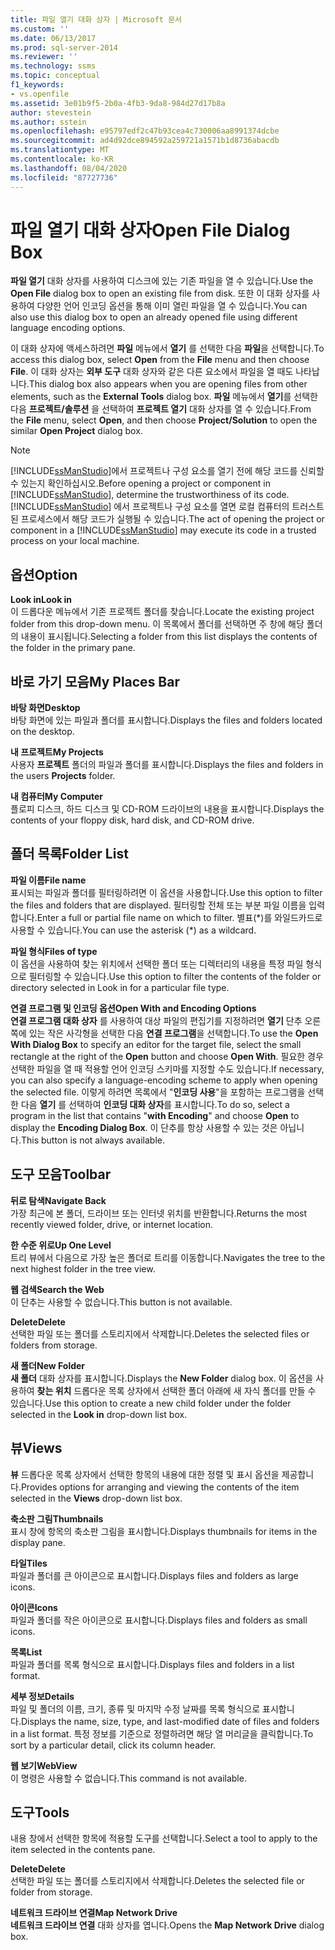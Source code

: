 ```yaml
---
title: 파일 열기 대화 상자 | Microsoft 문서
ms.custom: ''
ms.date: 06/13/2017
ms.prod: sql-server-2014
ms.reviewer: ''
ms.technology: ssms
ms.topic: conceptual
f1_keywords:
- vs.openfile
ms.assetid: 3e01b9f5-2b0a-4fb3-9da8-984d27d17b8a
author: stevestein
ms.author: sstein
ms.openlocfilehash: e95797edf2c47b93cea4c730006aa8991374dcbe
ms.sourcegitcommit: ad4d92dce894592a259721a1571b1d8736abacdb
ms.translationtype: MT
ms.contentlocale: ko-KR
ms.lasthandoff: 08/04/2020
ms.locfileid: "87727736"
---
```

# <a name="open-file-dialog-box"></a><span data-ttu-id="976d7-102">파일 열기 대화 상자</span><span class="sxs-lookup"><span data-stu-id="976d7-102">Open File Dialog Box</span></span>
  <span data-ttu-id="976d7-103">**파일 열기** 대화 상자를 사용하여 디스크에 있는 기존 파일을 열 수 있습니다.</span><span class="sxs-lookup"><span data-stu-id="976d7-103">Use the **Open File** dialog box to open an existing file from disk.</span></span> <span data-ttu-id="976d7-104">또한 이 대화 상자를 사용하여 다양한 언어 인코딩 옵션을 통해 이미 열린 파일을 열 수 있습니다.</span><span class="sxs-lookup"><span data-stu-id="976d7-104">You can also use this dialog box to open an already opened file using different language encoding options.</span></span>  
  
 <span data-ttu-id="976d7-105">이 대화 상자에 액세스하려면 **파일** 메뉴에서 **열기** 를 선택한 다음 **파일**을 선택합니다.</span><span class="sxs-lookup"><span data-stu-id="976d7-105">To access this dialog box, select **Open** from the **File** menu and then choose **File**.</span></span> <span data-ttu-id="976d7-106">이 대화 상자는 **외부 도구** 대화 상자와 같은 다른 요소에서 파일을 열 때도 나타납니다.</span><span class="sxs-lookup"><span data-stu-id="976d7-106">This dialog box also appears when you are opening files from other elements, such as the **External Tools** dialog box.</span></span> <span data-ttu-id="976d7-107">**파일** 메뉴에서 **열기**를 선택한 다음 **프로젝트/솔루션** 을 선택하여 **프로젝트 열기** 대화 상자를 열 수 있습니다.</span><span class="sxs-lookup"><span data-stu-id="976d7-107">From the **File** menu, select **Open**, and then choose **Project/Solution** to open the similar **Open Project** dialog box.</span></span>  
  
> [!NOTE]  
>  <span data-ttu-id="976d7-108">[!INCLUDE[ssManStudio](../../includes/ssmanstudio-md.md)]에서 프로젝트나 구성 요소를 열기 전에 해당 코드를 신뢰할 수 있는지 확인하십시오.</span><span class="sxs-lookup"><span data-stu-id="976d7-108">Before opening a project or component in [!INCLUDE[ssManStudio](../../includes/ssmanstudio-md.md)], determine the trustworthiness of its code.</span></span> <span data-ttu-id="976d7-109">[!INCLUDE[ssManStudio](../../includes/ssmanstudio-md.md)] 에서 프로젝트나 구성 요소를 열면 로컬 컴퓨터의 트러스트된 프로세스에서 해당 코드가 실행될 수 있습니다.</span><span class="sxs-lookup"><span data-stu-id="976d7-109">The act of opening the project or component in a [!INCLUDE[ssManStudio](../../includes/ssmanstudio-md.md)] may execute its code in a trusted process on your local machine.</span></span>  
  
## <a name="option"></a><span data-ttu-id="976d7-110">옵션</span><span class="sxs-lookup"><span data-stu-id="976d7-110">Option</span></span>  
 <span data-ttu-id="976d7-111">**Look in**</span><span class="sxs-lookup"><span data-stu-id="976d7-111">**Look in**</span></span>  
 <span data-ttu-id="976d7-112">이 드롭다운 메뉴에서 기존 프로젝트 폴더를 찾습니다.</span><span class="sxs-lookup"><span data-stu-id="976d7-112">Locate the existing project folder from this drop-down menu.</span></span> <span data-ttu-id="976d7-113">이 목록에서 폴더를 선택하면 주 창에 해당 폴더의 내용이 표시됩니다.</span><span class="sxs-lookup"><span data-stu-id="976d7-113">Selecting a folder from this list displays the contents of the folder in the primary pane.</span></span>  
  
## <a name="my-places-bar"></a><span data-ttu-id="976d7-114">바로 가기 모음</span><span class="sxs-lookup"><span data-stu-id="976d7-114">My Places Bar</span></span>  
 <span data-ttu-id="976d7-115">**바탕 화면**</span><span class="sxs-lookup"><span data-stu-id="976d7-115">**Desktop**</span></span>  
 <span data-ttu-id="976d7-116">바탕 화면에 있는 파일과 폴더를 표시합니다.</span><span class="sxs-lookup"><span data-stu-id="976d7-116">Displays the files and folders located on the desktop.</span></span>  
  
 <span data-ttu-id="976d7-117">**내 프로젝트**</span><span class="sxs-lookup"><span data-stu-id="976d7-117">**My Projects**</span></span>  
 <span data-ttu-id="976d7-118">사용자 **프로젝트** 폴더의 파일과 폴더를 표시합니다.</span><span class="sxs-lookup"><span data-stu-id="976d7-118">Displays the files and folders in the users **Projects** folder.</span></span>  
  
 <span data-ttu-id="976d7-119">**내 컴퓨터**</span><span class="sxs-lookup"><span data-stu-id="976d7-119">**My Computer**</span></span>  
 <span data-ttu-id="976d7-120">플로피 디스크, 하드 디스크 및 CD-ROM 드라이브의 내용을 표시합니다.</span><span class="sxs-lookup"><span data-stu-id="976d7-120">Displays the contents of your floppy disk, hard disk, and CD-ROM drive.</span></span>  
  
## <a name="folder-list"></a><span data-ttu-id="976d7-121">폴더 목록</span><span class="sxs-lookup"><span data-stu-id="976d7-121">Folder List</span></span>  
 <span data-ttu-id="976d7-122">**파일 이름**</span><span class="sxs-lookup"><span data-stu-id="976d7-122">**File name**</span></span>  
 <span data-ttu-id="976d7-123">표시되는 파일과 폴더를 필터링하려면 이 옵션을 사용합니다.</span><span class="sxs-lookup"><span data-stu-id="976d7-123">Use this option to filter the files and folders that are displayed.</span></span> <span data-ttu-id="976d7-124">필터링할 전체 또는 부분 파일 이름을 입력합니다.</span><span class="sxs-lookup"><span data-stu-id="976d7-124">Enter a full or partial file name on which to filter.</span></span> <span data-ttu-id="976d7-125">별표(\*)를 와일드카드로 사용할 수 있습니다.</span><span class="sxs-lookup"><span data-stu-id="976d7-125">You can use the asterisk (\*) as a wildcard.</span></span>  
  
 <span data-ttu-id="976d7-126">**파일 형식**</span><span class="sxs-lookup"><span data-stu-id="976d7-126">**Files of type**</span></span>  
 <span data-ttu-id="976d7-127">이 옵션을 사용하여 찾는 위치에서 선택한 폴더 또는 디렉터리의 내용을 특정 파일 형식으로 필터링할 수 있습니다.</span><span class="sxs-lookup"><span data-stu-id="976d7-127">Use this option to filter the contents of the folder or directory selected in Look in for a particular file type.</span></span>  
  
 <span data-ttu-id="976d7-128">**연결 프로그램 및 인코딩 옵션**</span><span class="sxs-lookup"><span data-stu-id="976d7-128">**Open With and Encoding Options**</span></span>  
 <span data-ttu-id="976d7-129">**연결 프로그램 대화 상자** 를 사용하여 대상 파일의 편집기를 지정하려면 **열기** 단추 오른쪽에 있는 작은 사각형을 선택한 다음 **연결 프로그램**을 선택합니다.</span><span class="sxs-lookup"><span data-stu-id="976d7-129">To use the **Open With Dialog Box** to specify an editor for the target file, select the small rectangle at the right of the **Open** button and choose **Open With**.</span></span> <span data-ttu-id="976d7-130">필요한 경우 선택한 파일을 열 때 적용할 언어 인코딩 스키마를 지정할 수도 있습니다.</span><span class="sxs-lookup"><span data-stu-id="976d7-130">If necessary, you can also specify a language-encoding scheme to apply when opening the selected file.</span></span> <span data-ttu-id="976d7-131">이렇게 하려면 목록에서 "**인코딩 사용**"을 포함하는 프로그램을 선택한 다음 **열기** 를 선택하여 **인코딩 대화 상자**를 표시합니다.</span><span class="sxs-lookup"><span data-stu-id="976d7-131">To do so, select a program in the list that contains "**with Encoding**" and choose **Open** to display the **Encoding Dialog Box**.</span></span> <span data-ttu-id="976d7-132">이 단추를 항상 사용할 수 있는 것은 아닙니다.</span><span class="sxs-lookup"><span data-stu-id="976d7-132">This button is not always available.</span></span>  
  
## <a name="toolbar"></a><span data-ttu-id="976d7-133">도구 모음</span><span class="sxs-lookup"><span data-stu-id="976d7-133">Toolbar</span></span>  
 <span data-ttu-id="976d7-134">**뒤로 탐색**</span><span class="sxs-lookup"><span data-stu-id="976d7-134">**Navigate Back**</span></span>  
 <span data-ttu-id="976d7-135">가장 최근에 본 폴더, 드라이브 또는 인터넷 위치를 반환합니다.</span><span class="sxs-lookup"><span data-stu-id="976d7-135">Returns the most recently viewed folder, drive, or internet location.</span></span>  
  
 <span data-ttu-id="976d7-136">**한 수준 위로**</span><span class="sxs-lookup"><span data-stu-id="976d7-136">**Up One Level**</span></span>  
 <span data-ttu-id="976d7-137">트리 뷰에서 다음으로 가장 높은 폴더로 트리를 이동합니다.</span><span class="sxs-lookup"><span data-stu-id="976d7-137">Navigates the tree to the next highest folder in the tree view.</span></span>  
  
 <span data-ttu-id="976d7-138">**웹 검색**</span><span class="sxs-lookup"><span data-stu-id="976d7-138">**Search the Web**</span></span>  
 <span data-ttu-id="976d7-139">이 단추는 사용할 수 없습니다.</span><span class="sxs-lookup"><span data-stu-id="976d7-139">This button is not available.</span></span>  
  
 <span data-ttu-id="976d7-140">**Delete**</span><span class="sxs-lookup"><span data-stu-id="976d7-140">**Delete**</span></span>  
 <span data-ttu-id="976d7-141">선택한 파일 또는 폴더를 스토리지에서 삭제합니다.</span><span class="sxs-lookup"><span data-stu-id="976d7-141">Deletes the selected files or folders from storage.</span></span>  
  
 <span data-ttu-id="976d7-142">**새 폴더**</span><span class="sxs-lookup"><span data-stu-id="976d7-142">**New Folder**</span></span>  
 <span data-ttu-id="976d7-143">**새 폴더** 대화 상자를 표시합니다.</span><span class="sxs-lookup"><span data-stu-id="976d7-143">Displays the **New Folder** dialog box.</span></span> <span data-ttu-id="976d7-144">이 옵션을 사용하여 **찾는 위치** 드롭다운 목록 상자에서 선택한 폴더 아래에 새 자식 폴더를 만들 수 있습니다.</span><span class="sxs-lookup"><span data-stu-id="976d7-144">Use this option to create a new child folder under the folder selected in the **Look in** drop-down list box.</span></span>  
  
## <a name="views"></a><span data-ttu-id="976d7-145">뷰</span><span class="sxs-lookup"><span data-stu-id="976d7-145">Views</span></span>  
 <span data-ttu-id="976d7-146">**뷰** 드롭다운 목록 상자에서 선택한 항목의 내용에 대한 정렬 및 표시 옵션을 제공합니다.</span><span class="sxs-lookup"><span data-stu-id="976d7-146">Provides options for arranging and viewing the contents of the item selected in the **Views** drop-down list box.</span></span>  
  
 <span data-ttu-id="976d7-147">**축소판 그림**</span><span class="sxs-lookup"><span data-stu-id="976d7-147">**Thumbnails**</span></span>  
 <span data-ttu-id="976d7-148">표시 창에 항목의 축소판 그림을 표시합니다.</span><span class="sxs-lookup"><span data-stu-id="976d7-148">Displays thumbnails for items in the display pane.</span></span>  
  
 <span data-ttu-id="976d7-149">**타일**</span><span class="sxs-lookup"><span data-stu-id="976d7-149">**Tiles**</span></span>  
 <span data-ttu-id="976d7-150">파일과 폴더를 큰 아이콘으로 표시합니다.</span><span class="sxs-lookup"><span data-stu-id="976d7-150">Displays files and folders as large icons.</span></span>  
  
 <span data-ttu-id="976d7-151">**아이콘**</span><span class="sxs-lookup"><span data-stu-id="976d7-151">**Icons**</span></span>  
 <span data-ttu-id="976d7-152">파일과 폴더를 작은 아이콘으로 표시합니다.</span><span class="sxs-lookup"><span data-stu-id="976d7-152">Displays files and folders as small icons.</span></span>  
  
 <span data-ttu-id="976d7-153">**목록**</span><span class="sxs-lookup"><span data-stu-id="976d7-153">**List**</span></span>  
 <span data-ttu-id="976d7-154">파일과 폴더를 목록 형식으로 표시합니다.</span><span class="sxs-lookup"><span data-stu-id="976d7-154">Displays files and folders in a list format.</span></span>  
  
 <span data-ttu-id="976d7-155">**세부 정보**</span><span class="sxs-lookup"><span data-stu-id="976d7-155">**Details**</span></span>  
 <span data-ttu-id="976d7-156">파일 및 폴더의 이름, 크기, 종류 및 마지막 수정 날짜를 목록 형식으로 표시합니다.</span><span class="sxs-lookup"><span data-stu-id="976d7-156">Displays the name, size, type, and last-modified date of files and folders in a list format.</span></span> <span data-ttu-id="976d7-157">특정 정보를 기준으로 정렬하려면 해당 열 머리글을 클릭합니다.</span><span class="sxs-lookup"><span data-stu-id="976d7-157">To sort by a particular detail, click its column header.</span></span>  
  
 <span data-ttu-id="976d7-158">**웹 보기**</span><span class="sxs-lookup"><span data-stu-id="976d7-158">**WebView**</span></span>  
 <span data-ttu-id="976d7-159">이 명령은 사용할 수 없습니다.</span><span class="sxs-lookup"><span data-stu-id="976d7-159">This command is not available.</span></span>  
  
## <a name="tools"></a><span data-ttu-id="976d7-160">도구</span><span class="sxs-lookup"><span data-stu-id="976d7-160">Tools</span></span>  
 <span data-ttu-id="976d7-161">내용 창에서 선택한 항목에 적용할 도구를 선택합니다.</span><span class="sxs-lookup"><span data-stu-id="976d7-161">Select a tool to apply to the item selected in the contents pane.</span></span>  
  
 <span data-ttu-id="976d7-162">**Delete**</span><span class="sxs-lookup"><span data-stu-id="976d7-162">**Delete**</span></span>  
 <span data-ttu-id="976d7-163">선택한 파일 또는 폴더를 스토리지에서 삭제합니다.</span><span class="sxs-lookup"><span data-stu-id="976d7-163">Deletes the selected file or folder from storage.</span></span>  
  
 <span data-ttu-id="976d7-164">**네트워크 드라이브 연결**</span><span class="sxs-lookup"><span data-stu-id="976d7-164">**Map Network Drive**</span></span>  
 <span data-ttu-id="976d7-165">**네트워크 드라이브 연결** 대화 상자를 엽니다.</span><span class="sxs-lookup"><span data-stu-id="976d7-165">Opens the **Map Network Drive** dialog box.</span></span>  
